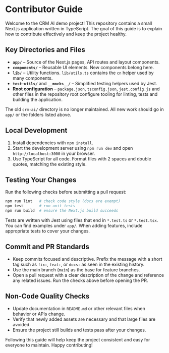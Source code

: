 # Contributor Guide

Welcome to the CRM AI demo project! This repository contains a small Next.js
application written in TypeScript. The goal of this guide is to explain how to
contribute effectively and keep the project healthy.

## Key Directories and Files

- **`app/`** – Source of the Next.js pages, API routes and layout components.
- **`components/`** – Reusable UI elements. New components belong here.
- **`lib/`** – Utility functions. `lib/utils.ts` contains the `cn` helper used by
  many components.
- **`test-utils/`** and **`__mocks__/`** – Simplified testing helpers used by
  Jest.
- **Root configuration** – `package.json`, `tsconfig.json`, `jest.config.js` and
  other files in the repository root configure tooling for linting, tests and
  building the application.

The old `crm-ai/` directory is no longer maintained. All new work should go in
`app/` or the folders listed above.

## Local Development

1. Install dependencies with `npm install`.
2. Start the development server using `npm run dev` and open
   `http://localhost:3000` in your browser.
3. Use TypeScript for all code. Format files with 2 spaces and double quotes,
   matching the existing style.

## Testing Your Changes

Run the following checks before submitting a pull request:

```bash
npm run lint   # check code style (docs are exempt)
npm test       # run unit tests
npm run build  # ensure the Next.js build succeeds
```

Tests are written with Jest using files that end in `*.test.ts` or
`*.test.tsx`. You can find examples under `app/`. When adding features, include
appropriate tests to cover your changes.

## Commit and PR Standards

- Keep commits focused and descriptive. Prefix the message with a short tag such
  as `fix:`, `feat:`, or `docs:` as seen in the existing history.
- Use the main branch (`main`) as the base for feature branches.
- Open a pull request with a clear description of the change and reference any
  related issues. Run the checks above before opening the PR.

## Non‑Code Quality Checks

- Update documentation in `README.md` or other relevant files when behavior or
  APIs change.
- Verify that newly added assets are necessary and that large files are avoided.
- Ensure the project still builds and tests pass after your changes.

Following this guide will help keep the project consistent and easy for everyone
to maintain. Happy contributing!
